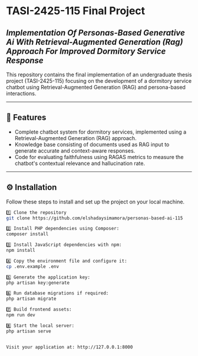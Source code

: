 # TASI-2425-115 Final Project
## *Implementation Of Personas-Based Generative Ai With Retrieval-Augmented Generation (Rag) Approach For Improved Dormitory Service Response*

This repository contains the final implementation of an undergraduate thesis project (TASI-2425-115) focusing on the development of a dormitory service chatbot using Retrieval-Augmented Generation (RAG) and persona-based interactions.

---

## 🚀 Features
- Complete chatbot system for dormitory services, implemented using a Retrieval-Augmented Generation (RAG) approach.
- Knowledge base consisting of documents used as RAG input to generate accurate and context-aware responses.
- Code for evaluating faithfulness  using RAGAS metrics to measure the chatbot's contextual relevance and hallucination rate.

---

## ⚙️ Installation

Follow these steps to install and set up the project on your local machine.

```bash
1️⃣ Clone the repository
git clone https://github.com/elshadaysimamora/personas-based-ai-115

2️⃣ Install PHP dependencies using Composer:
composer install

3️⃣ Install JavaScript dependencies with npm:
npm install

4️⃣ Copy the environment file and configure it:
cp .env.example .env

5️⃣ Generate the application key:
php artisan key:generate

6️⃣ Run database migrations if required:
php artisan migrate

7️⃣ Build frontend assets:
npm run dev

8️⃣ Start the local server:
php artisan serve


Visit your application at: http://127.0.0.1:8000
